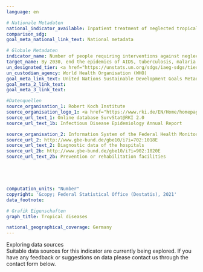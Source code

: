 ```yaml
---
language: en    

# Nationale Metadaten    
national_indicator_available: Inpatient treatment of neglected tropical diseases <br> People requiring interventions against neglected tropical diseases    
comparison_sdg:     
goal_meta_national_link_text: National metadata    

# Globale Metadaten    
indicator_name: Number of people requiring interventions against neglected tropical diseases    
target_name: By 2030, end the epidemics of AIDS, tuberculosis, malaria and neglected tropical diseases and combat hepatitis, water-borne diseases and other communicable diseases    
un_designated_tier: <a href="https://unstats.un.org/sdgs/iaeg-sdgs/tier-classification/" title="Click here for more information on the UN tier classification."  target="_blank">Tier I</a>    
un_custodian_agency: World Health Organisation (WHO)    
goal_meta_link_text: United Nations Sustainable Development Goals Metadata    
goal_meta_2_link_text:     
goal_meta_3_link_text:     

#Datenquellen
source_organisation_1: Robert Koch Institute
source_organisation_logo_1: <a href="https://www.rki.de/EN/Home/homepage_node.html"><img src="https://g205sdgs.github.io/sdg-indicators/public/OrgImgEn/rki.png" alt="Logo rki" style="height:60px; width:148px" /></a>
source_url_text_1: Online database SurvStat@RKI 2.0
source_url_text_1b: Infectious Disease Epidemiology Annual Report

source_organisation_2: Information System of the Federal Health Monitoring
source_url_2: http://www.gbe-bund.de/gbe10/i?i=702:1018E
source_url_text_2: Diagnostic data of the hospitals
source_url_2b: http://www.gbe-bund.de/gbe10/i?i=902:1020E
source_url_text_2b: Prevention or rehabilitation facilities





computation_units: "Number"    
copyright: '&copy; Federal Statistical Office (Destatis), 2021'    
data_footnote:     

# Grafik Eigenschaften    
graph_title: Tropical diseases    

national_geographical_coverage: Germany    
---
```

<span class="status notstarted"> Exploring data sources </span><br>
Suitable data sources for this indicator are currently being explored.
If you have any feedback or suggestions on data please contact us through the contact form below.
